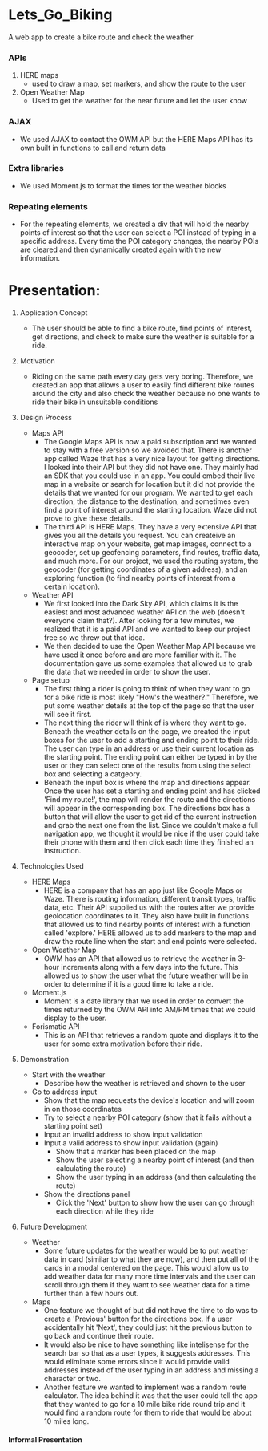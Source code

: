 # Lets_Go_Biking
A web app to create a bike route and check the weather


### APIs
1. HERE maps 
    * used to draw a map, set markers, and show the route to the user
2. Open Weather Map 
    * Used to get the weather for the near future and let the user know

### AJAX
* We used AJAX to contact the OWM API but the HERE Maps API has its own built in functions to call and return data

### Extra libraries
* We used Moment.js to format the times for the weather blocks

### Repeating elements
* For the repeating elements, we created a div that will hold the nearby points of interest so that the user can select a POI instead of typing in a specific address.  Every time the POI category changes, the nearby POIs are cleared and then dynamically created again with the new information.


# Presentation:
1. Application Concept
    * The user should be able to find a bike route, find points of interest, get directions, and check to make sure the weather is suitable for a ride.

2. Motivation
    * Riding on the same path every day gets very boring.  Therefore, we created an app that allows a user to easily find different bike routes around the city and also check the weather because no one wants to ride their bike in unsuitable conditions

3. Design Process 
    * Maps API
        - The Google Maps API is now a paid subscription and we wanted to stay with a free version so we avoided that.  There is another app called Waze that has a very nice layout for getting directions.  I looked into their API but they did not have one.  They mainly had an SDK that you could use in an app.  You could embed their live map in a website or search for location but it did not provide the details that we wanted for our program.  We wanted to get each direction, the distance to the destination, and sometimes even find a point of interest around the starting location.  Waze did not prove to give these details.  
        - The third API is HERE Maps.  They have a very extensive API that gives you all the details you request.  You can createive an interactive map on your website, get map images, connect to a geocoder, set up geofencing parameters, find routes, traffic data, and much more.  For our project, we used the routing system, the geocoder (for getting coordinates of a given address), and an exploring function (to find nearby points of interest from a certain location).
    * Weather API
        - We first looked into the Dark Sky API, which claims it is the easiest and most advanced weather API on the web (doesn't everyone claim that?).  After looking for a few minutes, we realized that it is a paid API and we wanted to keep our project free so we threw out that idea.
        - We then decided to use the Open Weather Map API because we have used it once before and are more familiar with it.  The documentation gave us some examples that allowed us to grab the data that we needed in order to show the user.
    * Page setup
        - The first thing a rider is going to think of when they want to go for a bike ride is most likely "How's the weather?."  Therefore, we put some weather details at the top of the page so that the user will see it first.  
        - The next thing the rider will think of is where they want to go.  Beneath the weather details on the page, we created the input boxes for the user to add a starting and ending point to their ride.  The user can type in an address or use their current location as the starting point.  The ending point can either be typed in by the user or they can select one of the results from using the select box and selecting a catgeory.
        - Beneath the input box is where the map and directions appear.  Once the user has set a starting and ending point and has clicked 'Find my route!', the map will render the route and the directions will appear in the corresponding box.  The directions box has a button that will allow the user to get rid of the current instruction and grab the next one from the list.  Since we couldn't make a full navigation app, we thought it would be nice if the user could take their phone with them and then click each time they finished an instruction.

4. Technologies Used
    * HERE Maps
        - HERE is a company that has an app just like Google Maps or Waze.  There is routing information, different transit types, traffic data, etc.  Their API supplied us with the routes after we provide geolocation coordinates to it.  They also have built in functions that allowed us to find nearby points of interest with a function called 'explore.'  HERE allowed us to add markers to the map and draw the route line when the start and end points were selected.
    * Open Weather Map
        - OWM has an API that allowed us to retrieve the weather in 3-hour increments along with a few days into the future.  This allowed us to show the user what the future weather will be in order to determine if it is a good time to take a ride.
    * Moment.js
        - Moment is a date library that we used in order to convert the times returned by the OWM API into AM/PM times that we could display to the user.
    * Forismatic API
        - This is an API that retrieves a random quote and displays it to the user for some extra motivation before their ride.

5. Demonstration 
    * Start with the weather
        - Describe how the weather is retrieved and shown to the user
    * Go to address input
        - Show that the map requests the device's location and will zoom in on those coordinates
        - Try to select a nearby POI category (show that it fails without a starting point set)
        - Input an invalid address to show input validation
        - Input a valid address to show input validation (again) 
            * Show that a marker has been placed on the map
            * Show the user selecting a nearby point of interest (and then calculating the route)
            * Show the user typing in an address (and then calculating the route)
        - Show the directions panel
            * Click the 'Next' button to show how the user can go through each direction while they ride

6. Future Development
    * Weather
        - Some future updates for the weather would be to put weather data in card (similar to what they are now), and then put all of the cards in a modal centered on the page.  This would allow us to add weather data for many more time intervals and the user can scroll through them if they want to see weather data for a time further than a few hours out.
    * Maps 
        - One feature we thought of but did not have the time to do was to create a 'Previous' button for the directions box. If a user accidentally hit 'Next', they could just hit the previous button to go back and continue their route.
        - It would also be nice to have something like intelisense for the search bar so that as a user types, it suggests addresses.  This would eliminate some errors since it would provide valid addresses instead of the user typing in an address and missing a character or two.
        - Another feature we wanted to implement was a random route calculator.  The idea behind it was that the user could tell the app that they wanted to go for a 10 mile bike ride round trip and it would find a random route for them to ride that would be about 10 miles long.







#### Informal Presentation
